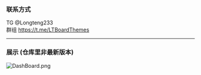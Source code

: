 
### 联系方式

TG @Longteng233  
群组 https://t.me/LTBoardThemes

<hr>

### 展示 (仓库里非最新版本)


![DashBoard.png](https://s2.loli.net/2024/09/28/Yrhf7gJio1jtdNw.png)

